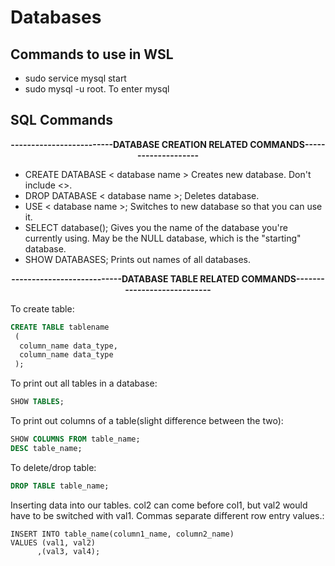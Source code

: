 # Databases

## Commands to use in WSL
* sudo service mysql start
* sudo mysql -u root. To enter mysql

## SQL Commands
<p align="center">
 <b>-------------------------DATABASE CREATION RELATED COMMANDS--------------------</b><br>
</p>

* CREATE DATABASE < database name > Creates new database. Don't include <>.
* DROP DATABASE < database name >; Deletes database.
* USE < database name >; Switches to new database so that you can use it.
* SELECT database(); Gives you the name of the database you're currently using. May be the NULL database, which is the "starting" database.
* SHOW DATABASES; Prints out names of all databases.

<p align="center">
 <b>---------------------------DATABASE TABLE RELATED COMMANDS----------------------------</b><br>
</p>

To create table: 
```sql
CREATE TABLE tablename
 (
  column_name data_type,
  column_name data_type
 );
```
To print out all tables in a database:
```sql
SHOW TABLES;
```
To print out columns of a table(slight difference between the two):
```sql
SHOW COLUMNS FROM table_name;
DESC table_name;
```
To delete/drop table:
```sql
DROP TABLE table_name;
```

Inserting data into our tables. col2 can come before col1, but val2 would have to be switched with val1. Commas separate different row entry values.:
```
INSERT INTO table_name(column1_name, column2_name)
VALUES (val1, val2)
      ,(val3, val4);
```
